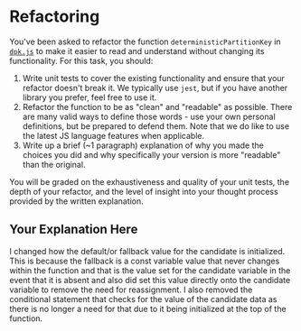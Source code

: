# Refactoring

You've been asked to refactor the function `deterministicPartitionKey` in [`dpk.js`](dpk.js) to make it easier to read and understand without changing its functionality. For this task, you should:

1. Write unit tests to cover the existing functionality and ensure that your refactor doesn't break it. We typically use `jest`, but if you have another library you prefer, feel free to use it.
2. Refactor the function to be as "clean" and "readable" as possible. There are many valid ways to define those words - use your own personal definitions, but be prepared to defend them. Note that we do like to use the latest JS language features when applicable.
3. Write up a brief (~1 paragraph) explanation of why you made the choices you did and why specifically your version is more "readable" than the original.

You will be graded on the exhaustiveness and quality of your unit tests, the depth of your refactor, and the level of insight into your thought process provided by the written explanation.

## Your Explanation Here
I changed how the default/or fallback value for the candidate is initialized. This is because the fallback is a const variable value that never changes within the function and that is the value set for the candidate variable in the event that it is absent and also did set this value directly onto the candidate variable to remove the need for reassignment. I also removed the conditional statement that checks for the value of the candidate data as there is no longer a need for that due to it being initialized at the top of the function.
